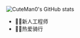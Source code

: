 
![CuteMan0's GitHub stats](https://github-readme-stats.vercel.app/api?username=CuteMan0&show_icons=true&bg_color=00000000)

* 👨‍🔧新人工程师
* 🚴‍♂️热爱骑行
